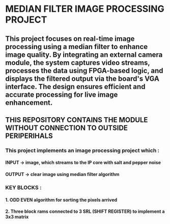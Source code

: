 
# MEDIAN FILTER IMAGE PROCESSING PROJECT 

## This project focuses on real-time image processing using a median filter to enhance image quality. By integrating an external camera module, the system captures video streams, processes the data using FPGA-based logic, and displays the filtered output via the board's VGA interface. The design ensures efficient and accurate processing for live image enhancement.

## THIS REPOSITORY CONTAINS THE MODULE WITHOUT CONNECTION TO OUTSIDE PERIPERIHALS


### This project implements an image processing project which :
#### INPUT -> image, which streams to the IP core with salt and pepper noise 
#### OUTPUT -> clear image using median filter algorithm 

### KEY BLOCKS  :
#### 1. ODD EVEN algorithm for sorting the pixels arrived
#### 2. Three block rams connected to 3 SRL (SHIFT REGISTER) to implement a 3x3 matrix

